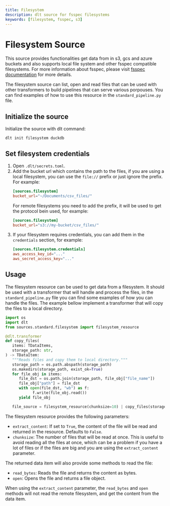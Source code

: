 ```yaml
---
title: Filesystem
description: dlt source for fsspec filesystems
keywords: [filesystem, fsspec, s3]
---
```


# Filesystem Source

This source provides functionalities get data from in s3, gcs and azure buckets and also supports
local file system and other fsspec compatible filesystems. For more information about fsspec,
please visit [fsspec documentation](https://filesystem-spec.readthedocs.io/en/latest/index.html)
for more details.

The filesystem source can list, open and read files that can be used with other transformers to
build pipelines that can serve various porpouses. You can find examples of how to use this resource
in the `standard_pipeline.py` file.

## Initialize the source

Initialize the source with dlt command:

```shell
dlt init filesystem duckdb
```

## Set filesystem credentials

1. Open `.dlt/secrets.toml`.
2. Add the bucket url which contains the path to the files, if you are using a local filesystem,
   you can use the `file://` prefix or just ignore the prefix. For example:
   ```toml
   [sources.filesystem]
   bucket_url="~/Documents/csv_files/"
   ```
   For remote filesystems you need to add the prefix, it will be used to get the protocol bein
   used, for example:
   ```toml
   [sources.filesystem]
   bucket_url="s3://my-bucket/csv_files/"
   ```
3. If your filesystem requires credentials, you can add them in the `credentials` section, for
   example:
   ```toml
   [sources.filesystem.credentials]
   aws_access_key_id="..."
   aws_secret_access_key="..."

   ```

## Usage

The filesystem resource can be used to get data from a filesystem. It should be used with a
transformer that will handle and process the files, in the `standard_pipeline.py` file you can find
some examples of how you can handle the files. The example bellow implement a transformer that will
copy the files to a local directory.

```python
import os
import dlt
from sources.standard.filesystem import filesystem_resource

@dlt.transformer
def copy_files(
   items: TDataItems,
   storage_path: str,
) -> TDataItem:
   """Reads files and copy them to local directory."""
   storage_path = os.path.abspath(storage_path)
   os.makedirs(storage_path, exist_ok=True)
   for file_obj in items:
      file_dst = os.path.join(storage_path, file_obj["file_name"])
      file_obj["path"] = file_dst
      with open(file_dst, "wb") as f:
            f.write(file_obj.read())
      yield file_obj

   file_source = filesystem_resource(chunksize=10) | copy_files(storage_path="standard/files")
```

The filesystem resource provides the following parameters:

- `extract_content`: If set to `True`, the content of the file will be read and returned in the
  resource. Defaults to `False`.
- `chunksize`: The number of files that will be read at once. This is useful to avoid reading all
  the files at once, which can be a problem if you have a lot of files or if the files are big and
  you are using the `extract_content` parameter.

The returned data item will also provide some methods to read the file:
- `read_bytes`: Reads the file and returns the content as bytes.
- `open`: Opens the file and returns a file object.
  
When using the `extract_content` parameter, the `read_bytes` and `open` methods will not read the remote
filesystem, and get the content from the data item.

